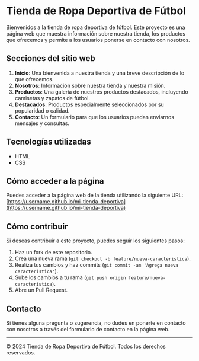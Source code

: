 # Tienda de Ropa Deportiva de Fútbol

Bienvenidos a la tienda de ropa deportiva de fútbol. Este proyecto es una página web que muestra información sobre nuestra tienda, los productos que ofrecemos y permite a los usuarios ponerse en contacto con nosotros.

## Secciones del sitio web

1. **Inicio**: Una bienvenida a nuestra tienda y una breve descripción de lo que ofrecemos.
2. **Nosotros**: Información sobre nuestra tienda y nuestra misión.
3. **Productos**: Una galería de nuestros productos destacados, incluyendo camisetas y zapatos de fútbol.
4. **Destacados**: Productos especialmente seleccionados por su popularidad o calidad.
5. **Contacto**: Un formulario para que los usuarios puedan enviarnos mensajes y consultas.

## Tecnologías utilizadas

- HTML
- CSS

## Cómo acceder a la página

Puedes acceder a la página web de la tienda utilizando la siguiente URL: [https://username.github.io/mi-tienda-deportiva](https://username.github.io/mi-tienda-deportiva)

## Cómo contribuir

Si deseas contribuir a este proyecto, puedes seguir los siguientes pasos:

1. Haz un fork de este repositorio.
2. Crea una nueva rama (`git checkout -b feature/nueva-caracteristica`).
3. Realiza tus cambios y haz commits (`git commit -am 'Agrega nueva característica'`).
4. Sube los cambios a tu rama (`git push origin feature/nueva-caracteristica`).
5. Abre un Pull Request.

## Contacto

Si tienes alguna pregunta o sugerencia, no dudes en ponerte en contacto con nosotros a través del formulario de contacto en la página web.

---

&copy; 2024 Tienda de Ropa Deportiva de Fútbol. Todos los derechos reservados.
